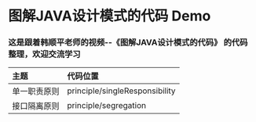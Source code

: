 # 图解JAVA设计模式的代码 Demo

### 这是跟着韩顺平老师的视频--《图解JAVA设计模式的代码》 的代码整理，欢迎交流学习


|主题|代码位置|
|:---|:---|
|单一职责原则|principle/singleResponsibility|
|接口隔离原则|principle/segregation|
